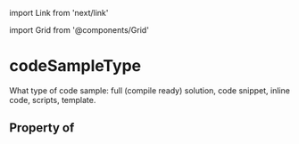 import Link from 'next/link'
  
import Grid from '@components/Grid'

# codeSampleType

What type of code sample: full (compile ready) solution, code snippet, inline code, scripts, template.

## Property of



